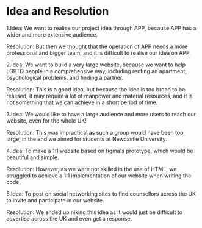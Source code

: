 # Idea and Resolution
1.Idea: We want to realise our project idea through APP, because APP has a wider and more extensive audience.

Resolution: But then we thought that the operation of APP needs a more professional and bigger team, and it is difficult to realise our idea on APP.


2.Idea: We want to build a very large website, because we want to help LGBTQ people in a comprehensive way, including renting an apartment, psychological problems, and finding a partner.

Resolution: This is a good idea, but because the idea is too broad to be realised, it may require a lot of manpower and material resources, and it is not something that we can achieve in a short period of time.

3.Idea: We would like to have a large audience and more users to reach our website, even for the whole UK!

Resolution: This was impractical as such a group would have been too large, in the end we aimed for students at Newcastle University.

4.Idea: To make a 1:1 website based on figma's prototype, which would be beautiful and simple.

Resolution: However, as we were not skilled in the use of HTML, we struggled to achieve a 1:1 implementation of our website when writing the code.

5.Idea: To post on social networking sites to find counsellors across the UK to invite and participate in our website.

Resolution: We ended up nixing this idea as it would just be difficult to advertise across the UK and even get a response.
